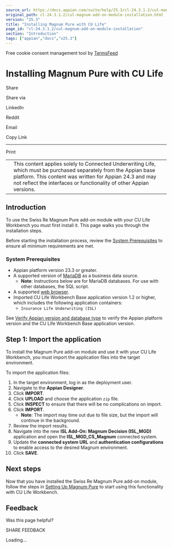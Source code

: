 ```yaml
---
source_url: https://docs.appian.com/suite/help/25.3/cl-24.3.1.2/cul-magnum-add-on-module-installation.html
original_path: cl-24.3.1.2/cul-magnum-add-on-module-installation.html
version: "25.3"
title: "Installing Magnum Pure with CU Life"
page_id: "cl-24.3.1.2/cul-magnum-add-on-module-installation"
section: "Introduction"
tags: ["appian","docs","v25.3"]
---
```



Free cookie consent management tool by [TermsFeed](https://www.termsfeed.com/)

# Installing Magnum Pure with CU Life

Share

Share via

LinkedIn

Reddit

Email

Copy Link

* * *

Print

<table><tbody><tr><td><i class="fa fa-check-square-o" aria-hidden="true"></i></td><td>This content applies solely to Connected Underwriting Life, which must be purchased separately from the Appian base platform. This content was written for Appian 24.3 and may not reflect the interfaces or functionality of other Appian versions.</td></tr></tbody></table>

## Introduction

To use the Swiss Re Magnum Pure add-on module with your CU Life Workbench you must first install it. This page walks you through the installation steps.

Before starting the installation process, review the [System Prerequisites](#system-prerequisites) to ensure all minimum requirements are met.

### System Prerequisites

-   Appian platform version 23.3 or greater.
-   A supported version of [MariaDB](../System_Requirements.html#databases) as a business data source.
    -   **Note**: Instructions below are for MariaDB databases. For use with other databases, the SQL script.
-   A supported [web browser](../System_Requirements.html#web-browsers).
-   Imported CU Life Workbench Base application version 1.2 or higher, which includes the following application containers:
    -   `Insurance Life Underwriting (ISL)`

See [Verify Appian version and database type](installing-cu-life.html#verify-the-appian-version-and-database-type) to verify the Appian platform version and the CU Life Workbench Base application version.

## Step 1: Import the application

To install the Magnum Pure add-on module and use it with your CU Life Workbench, you must import the application files into the target environment.

To import the application files:

1.  In the target environment, log in as the deployment user.
2.  Navigate to the **Appian Designer**.
3.  Click **IMPORT**.
4.  Click **UPLOAD** and choose the application `zip` file.
5.  Click **INSPECT** to ensure that there will be no complications on import.
6.  Click **IMPORT**.
    -   **Note**: The import may time out due to file size, but the import will continue in the background.
7.  Review the import results.
8.  Navigate into the new **ISL Add-On: Magnum Decision (ISL\_MGD)** application and open the **ISL\_MGD\_CS\_Magnum** connected system.
9.  Update the **connected system URL** and **authentication configurations** to enable access to the desired Magnum environment.
10.  Click **SAVE**.

## Next steps

Now that you have installed the Swiss Re Magnum Pure add-on module, follow the steps in [Setting Up Magnum Pure](cul-magnum-add-on-module-setup.html) to start using this functionality with CU Life Workbench.

## Feedback

Was this page helpful?

SHARE FEEDBACK

Loading...